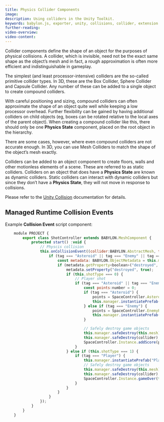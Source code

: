 ```yaml
---
title: Physics Collider Components
image:
description: Using colliders in the Unity Toolkit.
keywords: babylon.js, exporter, unity, collisions, collider, extension
further-reading:
video-overview:
video-content:
---
```


Collider components define the shape of an object for the purposes of physical collisions. A collider, which is invisible, need not be the exact same shape as the object’s mesh and in fact, a rough approximation is often more efficient and indistinguishable in gameplay.

The simplest (and least processor-intensive) colliders are the so-called primitive collider types. In 3D, these are the Box Collider, Sphere Collider and Capsule Collider. Any number of these can be added to a single object to create compound colliders.

With careful positioning and sizing, compound colliders can often approximate the shape of an object quite well while keeping a low processor overhead. Further flexibility can be gained by having additional colliders on child objects (eg, boxes can be rotated relative to the local axes of the parent object). When creating a compound collider like this, there should only be one **Physics State** component, placed on the root object in the hierarchy.

There are some cases, however, where even compound colliders are not accurate enough. In 3D, you can use Mesh Colliders to match the shape of the object’s mesh exactly.

Colliders can be added to an object component to create floors, walls and other motionless elements of a scene. These are referred to as static colliders. Colliders on an object that does have a **Physics State** are known as dynamic colliders. Static colliders can interact with dynamic colliders but since they don’t have a **Physics State**, they will not move in response to collisions.

Please refer to the [Unity Collision](https://docs.unity3d.com/Manual/CollidersOverview.html) documentation for details.

## Managed Runtime Collision Events

Example **Collision Event** script component:

```javascript
    module PROJECT {
        export class ShotController extends BABYLON.MeshComponent {
            protected start() :void {
                // Physcis collision
                this.onCollisionEvent((collider:BABYLON.AbstractMesh, tag:string) => {
                    if (tag === "Asteroid" || tag === "Enemy" || tag === "Player") {
                        const metadata: BABYLON.ObjectMetadata = this.manager.findSceneMetadata(collider);
                        if (metadata.getProperty<boolean>("destroyed", false) === false) {
                            metadata.setProperty("destroyed", true);
                            if (this.shotType === 0) {
                                // Player shot
                                if (tag === "Asteroid" || tag === "Enemy") {
                                    const points:number = 0;
                                    if (tag === "Asteroid") {
                                        points = SpaceController.AsteroidPoints;
                                        this.manager.instantiatePrefab("Asteroid_Explosion", "Asteroid_Explode_" + this.shotName, collider.position.clone(), collider.rotation.clone());
                                    } else if (tag === "Enemy") {
                                        points = SpaceController.EnemyPoints;
                                        this.manager.instantiatePrefab("Enemy_Explosion", "Enemy_Explode_" + this.shotName, collider.position.clone(), collider.rotation.clone());
                                    }

                                    // Safely destroy game objects
                                    this.manager.safeDestroy(this.mesh);
                                    this.manager.safeDestroy(collider);
                                    SpaceController.Instance.addScore(points);
                                }
                            } else if (this.shotType === 1) {
                                if (tag === "Player") {
                                    this.manager.instantiatePrefab("Player_Explosion", "Player_Explode_" + this.shotName, collider.position.clone(), collider.rotation.clone());
                                    // Safely destroy game objects
                                    this.manager.safeDestroy(this.mesh);
                                    this.manager.safeDestroy(collider);
                                    SpaceController.Instance.gameOver(false);
                                }
                            }
                        }
                    }
                });
            }
        }
    }
```
